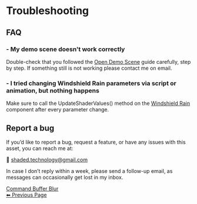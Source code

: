 # Troubleshooting

## FAQ
### - My demo scene doesn't work correctly
Double-check that you followed the [Open Demo Scene](/OpenDemoScene) guide carefully, step by step. If something still is not working please contact me on email.
### - I tried changing Windshield Rain parameters via script or animation, but nothing happens
Make sure to call the UpdateShaderValues() method on the [Windshield Rain](/WindshieldRain) component after every parameter change.

## Report a bug
If you’d like to report a bug, request a feature, or have any issues with this asset, you can reach me at:

📧 shaded.technology@gmail.com

In case I don’t reply within a week, please send a follow-up email, as messages can occasionally get lost in my inbox.


<div class="page-nav">
  <a href="#/CommandBufferBlur" class="prev">
    <div class="title">Command Buffer Blur</div>
    <div class="subtitle">⬅ Previous Page</div>
  </a>
</div>
